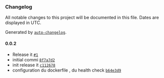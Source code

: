 ### Changelog

All notable changes to this project will be documented in this file. Dates are displayed in UTC.

Generated by [`auto-changelog`](https://github.com/CookPete/auto-changelog).

#### 0.0.2

- Release it [`#1`](https://github.com/Twendeno/ms-reseau-transport/pull/1)
- initial commi [`8f7a7d2`](https://github.com/Twendeno/ms-reseau-transport/commit/8f7a7d2f15cac554205f34218eec36c3b3ef032a)
- init release it [`c112678`](https://github.com/Twendeno/ms-reseau-transport/commit/c112678b2094096a4ed4ae609263efb594fc440b)
- configuration du dockerfile , du health check [`b64e3d9`](https://github.com/Twendeno/ms-reseau-transport/commit/b64e3d9df3e84e77b1651060fd81346d6b7c6e16)
